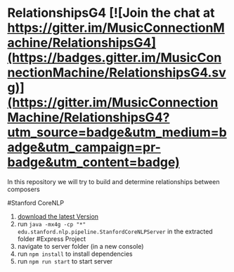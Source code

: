 # RelationshipsG4 [![Join the chat at https://gitter.im/MusicConnectionMachine/RelationshipsG4](https://badges.gitter.im/MusicConnectionMachine/RelationshipsG4.svg)](https://gitter.im/MusicConnectionMachine/RelationshipsG4?utm_source=badge&utm_medium=badge&utm_campaign=pr-badge&utm_content=badge)

In this repository we will try to build and determine relationships between composers

#Stanford CoreNLP
1. [download the latest Version](http://stanfordnlp.github.io/CoreNLP/#download)
2. run `java -mx4g -cp "*" edu.stanford.nlp.pipeline.StanfordCoreNLPServer` in the extracted folder
#Express Project
1. navigate to server folder (in a new console)
2. run `npm install` to install dependencies
3. run `npm run start` to start server
